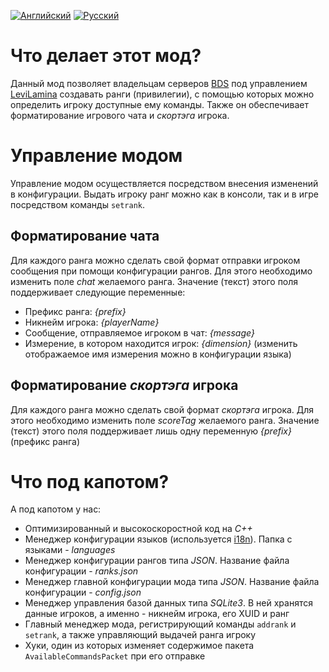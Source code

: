 [![Английский](https://custom-icon-badges.demolab.com/badge/-Английский-green?style=for-the-badge)](README.md) [![Русский](https://custom-icon-badges.demolab.com/badge/-Русский-gray?style=for-the-badge)](README.ru.md)

# Что делает этот мод?
Данный мод позволяет владельцам серверов [BDS](https://www.minecraft.net/ru-ru/download/server/bedrock) под управлением [LeviLamina](https://github.com/LiteLDev/LeviLamina) создавать ранги (привилегии), с помощью которых можно определить игроку доступные ему команды. Также он обеспечивает форматирование игрового чата и *скортэга* игрока.
# Управление модом
Управление модом осуществляется посредством внесения изменений в конфигурации. Выдать игроку ранг можно как в консоли, так и в игре посредством команды `setrank`.
## Форматирование чата
Для каждого ранга можно сделать свой формат отправки игроком сообщения при помощи конфигурации рангов. Для этого необходимо изменить поле *chat* желаемого ранга. Значение (текст) этого поля поддерживает следующие переменные:
- Префикс ранга: *{prefix}*
- Никнейм игрока: *{playerName}*
- Сообщение, отправляемое игроком в чат: *{message}*
- Измерение, в котором находится игрок: *{dimension}* (изменить отображаемое имя измерения можно в конфигурации языка)
## Форматирование *скортэга* игрока
Для каждого ранга можно сделать свой формат *скортэга* игрока. Для этого необходимо изменить поле *scoreTag* желаемого ранга. Значение (текст) этого поля поддерживает лишь одну переменную *{prefix}* (префикс ранга)
# Что под капотом?
А под капотом у нас:
* Оптимизированный и высокоскоростной код на *C++*
* Менеджер конфигурации языков (используется [i18n](https://github.com/LiteLDev/LeviLamina/blob/develop/src/ll/api/i18n/)). Папка с языками - *languages*
* Менеджер конфигурации рангов типа *JSON*. Название файла конфигурации - *ranks.json*
* Менеджер главной конфигурации мода типа *JSON*. Название файла конфигурации - *config.json*
* Менеджер управления базой данных типа *SQLite3*. В ней хранятся данные игроков, а именно - никнейм игрока, его XUID и ранг
* Главный менеджер мода, регистрирующий команды `addrank` и `setrank`, а также управляющий выдачей ранга игроку
* Хуки, один из которых изменяет содержимое пакета `AvailableCommandsPacket` при его отправке
